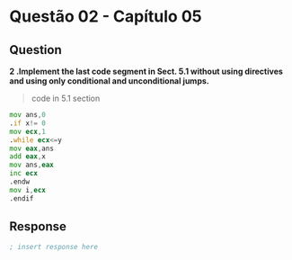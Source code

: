 # Questão 02 - Capítulo 05

## Question

**<p>2 .Implement the last code segment in Sect. 5.1 without using directives and using only conditional and unconditional jumps.</p>**

> code in 5.1 section
```asm
mov ans,0
.if x!= 0
mov ecx,1 
.while ecx<=y
mov eax,ans
add eax,x
mov ans,eax 
inc ecx
.endw
mov i,ecx 
.endif
```

## Response

```asm
; insert response here
```
